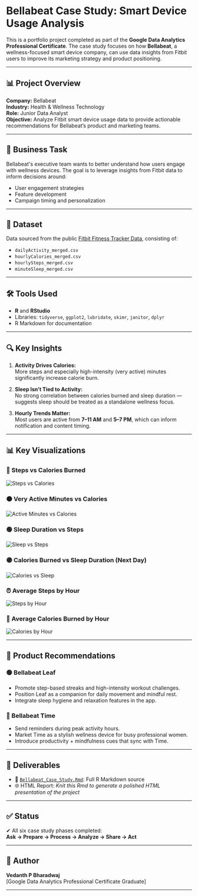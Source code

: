 # Bellabeat Case Study: Smart Device Usage Analysis

This is a portfolio project completed as part of the **Google Data Analytics Professional Certificate**. The case study focuses on how **Bellabeat**, a wellness-focused smart device company, can use data insights from Fitbit users to improve its marketing strategy and product positioning.

---

## 📊 Project Overview

**Company:** Bellabeat  
**Industry:** Health & Wellness Technology  
**Role:** Junior Data Analyst  
**Objective:** Analyze Fitbit smart device usage data to provide actionable recommendations for Bellabeat’s product and marketing teams.

---

## 🧭 Business Task

Bellabeat's executive team wants to better understand how users engage with wellness devices. The goal is to leverage insights from Fitbit data to inform decisions around:
- User engagement strategies
- Feature development
- Campaign timing and personalization

---

## 📁 Dataset

Data sourced from the public [Fitbit Fitness Tracker Data](https://www.kaggle.com/datasets/arashnic/fitbit), consisting of:
- `dailyActivity_merged.csv`
- `hourlyCalories_merged.csv`
- `hourlySteps_merged.csv`
- `minuteSleep_merged.csv`

---

## 🛠 Tools Used

- **R** and **RStudio**
- Libraries: `tidyverse`, `ggplot2`, `lubridate`, `skimr`, `janitor`, `dplyr`
- R Markdown for documentation

---

## 🔍 Key Insights

1. **Activity Drives Calories:**  
   More steps and especially high-intensity (very active) minutes significantly increase calorie burn.

2. **Sleep Isn’t Tied to Activity:**  
   No strong correlation between calories burned and sleep duration — suggests sleep should be treated as a standalone wellness focus.

3. **Hourly Trends Matter:**  
   Most users are active from **7–11 AM** and **5–7 PM**, which can inform notification and content timing.

---
## 📊 Key Visualizations

### 🔵 Steps vs Calories Burned
![Steps vs Calories](steps_calories.png)

### 🟠 Very Active Minutes vs Calories
![Active Minutes vs Calories](activemins_calories.png)

### 🟢 Sleep Duration vs Steps
![Sleep vs Steps](steps_sleep.png)

### 🟣 Calories Burned vs Sleep Duration (Next Day)
![Calories vs Sleep](sleep_calories.png)

### ⏰ Average Steps by Hour
![Steps by Hour](steps_hours.png)

### 🔴 Average Calories Burned by Hour
![Calories by Hour](calories_hours.png)

---

## 🎯 Product Recommendations

### 🟢 Bellabeat Leaf
- Promote step-based streaks and high-intensity workout challenges.
- Position Leaf as a companion for daily movement and mindful rest.
- Integrate sleep hygiene and relaxation features in the app.

### 🔵 Bellabeat Time
- Send reminders during peak activity hours.
- Market Time as a stylish wellness device for busy professional women.
- Introduce productivity + mindfulness cues that sync with Time.

---

## 📄 Deliverables

- 📂 [`Bellabeat_Case_Study.Rmd`](./Bellabeat_Case_Study.Rmd): Full R Markdown source
- 🌐 HTML Report: *Knit this Rmd to generate a polished HTML presentation of the project*

---

## ✅ Status

✔ All six case study phases completed:  
**Ask → Prepare → Process → Analyze → Share → Act**

---

## 📌 Author

**Vedanth P Bharadwaj**  
[Google Data Analytics Professional Certificate Graduate]

---

